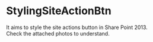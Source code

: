 # StylingSiteActionBtn
It aims to style the site actions button in Share Point 2013.  
Check the attached photos to understand.
